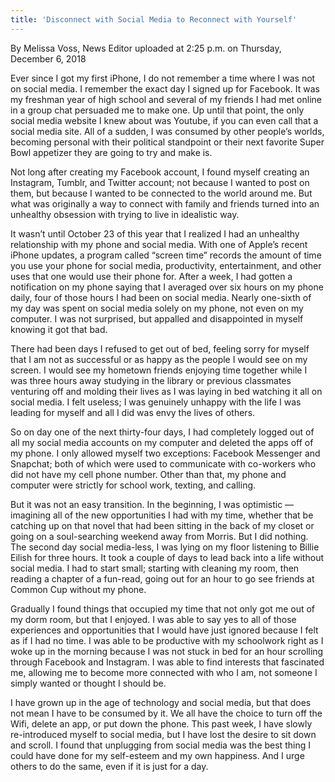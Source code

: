 ```yaml
---
title: 'Disconnect with Social Media to Reconnect with Yourself'
---
```


By Melissa Voss, News Editor uploaded at 2:25 p.m. on Thursday, December 6, 2018

Ever since I got my first iPhone, I do not remember a time where I was not on social media. I remember the exact day I signed up for Facebook. It was my freshman year of high school and several of my friends I had met online in a group chat persuaded me to make one. Up until that point, the only social media website I knew about was Youtube, if you can even call that a social media site. All of a sudden, I was consumed by other people’s worlds, becoming personal with their political standpoint or their next favorite Super Bowl appetizer they are going to try and make is.

Not long after creating my Facebook account, I found myself creating an Instagram, Tumblr, and Twitter account; not because I wanted to post on them, but because I wanted to be connected to the world around me.  But what was originally a way to connect with family and friends turned into an unhealthy obsession with trying to live in idealistic way.

It wasn’t until October 23 of this year that I realized I had an unhealthy relationship with my phone and social media. With one of Apple’s recent iPhone updates, a program called “screen time” records the amount of time you use your phone for social media, productivity, entertainment, and other uses that one would use their phone for. After a week, I had gotten a notification on my phone saying that I averaged over six hours on my phone daily, four of those hours I had been on social media. Nearly one-sixth of my day was spent on social media solely on my phone, not even on my computer. I was not surprised, but appalled and disappointed in myself knowing it got that bad.  

There had been days I refused to get out of bed, feeling sorry for myself that I am not as successful or as happy as the people I would see on my screen. I would see my hometown friends enjoying time together while I was three hours away studying in the library or previous classmates venturing off and molding their lives as I was laying in bed watching it all on social media. I felt useless; I was genuinely unhappy with the life I was leading for myself and all I did was envy the lives of others.

So on day one of the next thirty-four days, I had completely logged out of all my social media accounts on my computer and deleted the apps off of my phone. I only allowed myself two exceptions: Facebook Messenger and Snapchat; both of which were used to communicate with co-workers who did not have my cell phone number. Other than that, my phone and computer were strictly for school work, texting, and calling.

But it was not an easy transition. In the beginning, I was optimistic — imagining all of the new opportunities I had with my time, whether that be catching up on that novel that had been sitting in the back of my closet or going on a soul-searching weekend away from Morris. But I did nothing. The second day social media-less, I was lying on my floor listening to Billie Eilish for three hours.  It took a couple of days to lead back into a life without social media.  I had to start small; starting with cleaning my room, then reading a chapter of a fun-read, going out for an hour to go see friends at Common Cup without my phone.  

Gradually I found things that occupied my time that not only got me out of my dorm room, but that I enjoyed. I was able to say yes to all of those experiences and opportunities that I would have just ignored because I felt as if I had no time. I was able to be productive with my schoolwork right as I woke up in the morning because I was not stuck in bed for an hour scrolling through Facebook and Instagram. I was able to find interests that fascinated me, allowing me to become more connected with who I am, not someone I simply wanted or thought I should be.

I have grown up in the age of technology and social media, but that does not mean I have to be consumed by it. We all have the choice to turn off the Wifi, delete an app, or put down the phone. This past week, I have slowly re-introduced myself to social media, but I have lost the desire to sit down and scroll. I found that unplugging from social media was the best thing I could have done for my self-esteem and my own happiness. And I urge others to do the same, even if it is just for a day.
